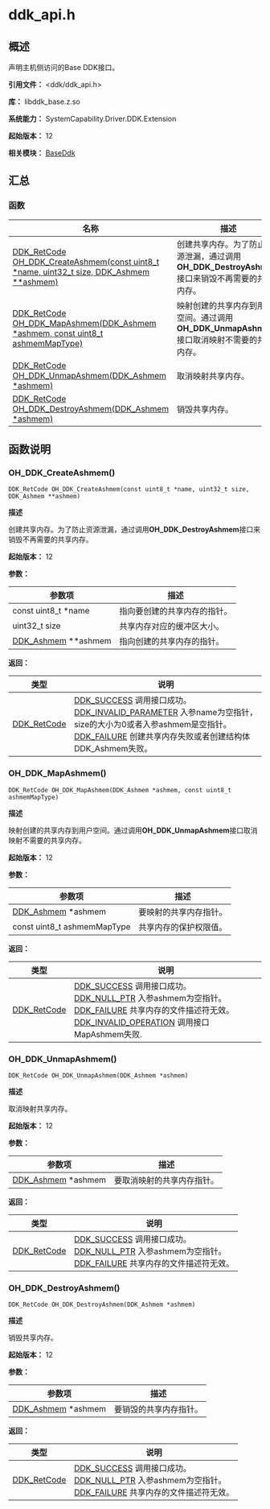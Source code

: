 # ddk_api.h

## 概述

声明主机侧访问的Base DDK接口。

**引用文件：** <ddk/ddk_api.h>

**库：** libddk_base.z.so

**系统能力：** SystemCapability.Driver.DDK.Extension

**起始版本：** 12

**相关模块：** [BaseDdk](capi-baseddk.md)

## 汇总

### 函数

| 名称 | 描述 |
| -- | -- |
| [DDK_RetCode OH_DDK_CreateAshmem(const uint8_t *name, uint32_t size, DDK_Ashmem **ashmem)](#oh_ddk_createashmem) | 创建共享内存。为了防止资源泄漏，通过调用<b>OH_DDK_DestroyAshmem</b>接口来销毁不再需要的共享内存。 |
| [DDK_RetCode OH_DDK_MapAshmem(DDK_Ashmem *ashmem, const uint8_t ashmemMapType)](#oh_ddk_mapashmem) | 映射创建的共享内存到用户空间。通过调用<b>OH_DDK_UnmapAshmem</b>接口取消映射不需要的共享内存。 |
| [DDK_RetCode OH_DDK_UnmapAshmem(DDK_Ashmem *ashmem)](#oh_ddk_unmapashmem) | 取消映射共享内存。 |
| [DDK_RetCode OH_DDK_DestroyAshmem(DDK_Ashmem *ashmem)](#oh_ddk_destroyashmem) | 销毁共享内存。 |

## 函数说明

### OH_DDK_CreateAshmem()

```
DDK_RetCode OH_DDK_CreateAshmem(const uint8_t *name, uint32_t size, DDK_Ashmem **ashmem)
```

**描述**

创建共享内存。为了防止资源泄漏，通过调用<b>OH_DDK_DestroyAshmem</b>接口来销毁不再需要的共享内存。

**起始版本：** 12


**参数：**

| 参数项                                               | 描述 |
|---------------------------------------------------| -- |
| const uint8_t *name                               | 指向要创建的共享内存的指针。 |
| uint32_t size                                     | 共享内存对应的缓冲区大小。 |
| [DDK_Ashmem](capi-baseddk-ddk-ashmem.md) **ashmem | 指向创建的共享内存的指针。 |

**返回：**

| 类型 | 说明 |
| -- | -- |
| [DDK_RetCode](capi-ddk-types-h.md#ddk_retcode) | [DDK_SUCCESS](capi-ddk-types-h.md#ddk_retcode) 调用接口成功。<br>         [DDK_INVALID_PARAMETER](capi-ddk-types-h.md#ddk_retcode) 入参name为空指针，size的大小为0或者入参ashmem是空指针。<br>         [DDK_FAILURE](capi-ddk-types-h.md#ddk_retcode) 创建共享内存失败或者创建结构体DDK_Ashmem失败。 |

### OH_DDK_MapAshmem()

```
DDK_RetCode OH_DDK_MapAshmem(DDK_Ashmem *ashmem, const uint8_t ashmemMapType)
```

**描述**

映射创建的共享内存到用户空间。通过调用<b>OH_DDK_UnmapAshmem</b>接口取消映射不需要的共享内存。

**起始版本：** 12


**参数：**

| 参数项                                              | 描述 |
|--------------------------------------------------| -- |
| [DDK_Ashmem](capi-baseddk-ddk-ashmem.md) *ashmem | 要映射的共享内存指针。 |
| const uint8_t ashmemMapType                      | 共享内存的保护权限值。 |

**返回：**

| 类型 | 说明 |
| -- | -- |
| [DDK_RetCode](capi-ddk-types-h.md#ddk_retcode) | [DDK_SUCCESS](capi-ddk-types-h.md#ddk_retcode) 调用接口成功。<br>         [DDK_NULL_PTR](capi-ddk-types-h.md#ddk_retcode) 入参ashmem为空指针。<br>         [DDK_FAILURE](capi-ddk-types-h.md#ddk_retcode) 共享内存的文件描述符无效。<br>         [DDK_INVALID_OPERATION](capi-ddk-types-h.md#ddk_retcode) 调用接口MapAshmem失败. |

### OH_DDK_UnmapAshmem()

```
DDK_RetCode OH_DDK_UnmapAshmem(DDK_Ashmem *ashmem)
```

**描述**

取消映射共享内存。

**起始版本：** 12


**参数：**

| 参数项                                              | 描述 |
|--------------------------------------------------| -- |
| [DDK_Ashmem](capi-baseddk-ddk-ashmem.md) *ashmem | 要取消映射的共享内存指针。 |

**返回：**

| 类型 | 说明 |
| -- | -- |
| [DDK_RetCode](capi-ddk-types-h.md#ddk_retcode) | [DDK_SUCCESS](capi-ddk-types-h.md#ddk_retcode) 调用接口成功。<br>         [DDK_NULL_PTR](capi-ddk-types-h.md#ddk_retcode) 入参ashmem为空指针。<br>         [DDK_FAILURE](capi-ddk-types-h.md#ddk_retcode) 共享内存的文件描述符无效。 |

### OH_DDK_DestroyAshmem()

```
DDK_RetCode OH_DDK_DestroyAshmem(DDK_Ashmem *ashmem)
```

**描述**

销毁共享内存。

**起始版本：** 12


**参数：**

| 参数项                                              | 描述 |
|--------------------------------------------------| -- |
| [DDK_Ashmem](capi-baseddk-ddk-ashmem.md) *ashmem | 要销毁的共享内存指针。 |

**返回：**

| 类型 | 说明 |
| -- | -- |
| [DDK_RetCode](capi-ddk-types-h.md#ddk_retcode) | [DDK_SUCCESS](capi-ddk-types-h.md#ddk_retcode) 调用接口成功。<br>         [DDK_NULL_PTR](capi-ddk-types-h.md#ddk_retcode) 入参ashmem为空指针。<br>         [DDK_FAILURE](capi-ddk-types-h.md#ddk_retcode) 共享内存的文件描述符无效。 |


